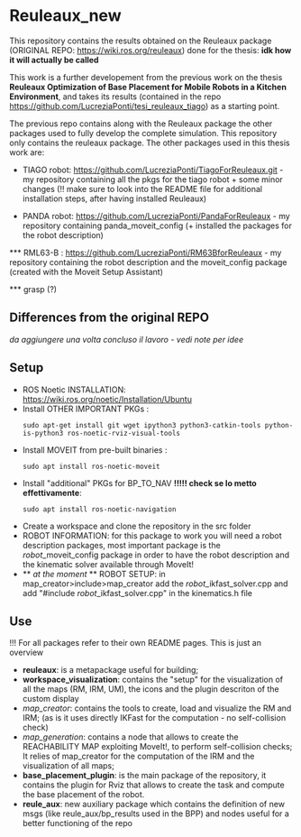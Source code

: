 # Reuleaux_new
This repository contains the results obtained on the Reuleaux package (ORIGINAL REPO: https://wiki.ros.org/reuleaux) done for the thesis:
**idk how it will actually be called**

This work is a further developement from the previous work on the thesis **Reuleaux Optimization of Base Placement for Mobile Robots in a Kitchen Environment**, and takes its results (contained in the repo https://github.com/LucreziaPonti/tesi_reuleaux_tiago) as a starting point.

The previous repo contains along with the Reuleaux package the other packages used to fully develop the complete simulation. 
This repository only contains the reuleaux package. 
The other packages used in this thesis work are:

- TIAGO robot: https://github.com/LucreziaPonti/TiagoForReuleaux.git - my repository containing all the pkgs for the tiago robot + some minor changes (!! make sure to look into the README file for additional installation steps, after having installed Reuleaux)

- PANDA robot: https://github.com/LucreziaPonti/PandaForReuleaux - my repository containing panda_moveit_config (+ installed the packages for the robot description)

*** RML63-B : https://github.com/LucreziaPonti/RM63BforReuleaux - my repository containing the robot description and the moveit_config package (created with the Moveit Setup Assistant)

*** grasp (?)


## Differences from the original REPO
*da aggiungere una volta concluso il lavoro - vedi note per idee*

## Setup
- ROS Noetic INSTALLATION: https://wiki.ros.org/noetic/Installation/Ubuntu
- Install OTHER IMPORTANT PKGs : 
    ```
    sudo apt-get install git wget ipython3 python3-catkin-tools python-is-python3 ros-noetic-rviz-visual-tools
    ```
- Install MOVEIT from pre-built binaries :  
    ```
    sudo apt install ros-noetic-moveit
    ```
- Install "additional" PKGs for BP_TO_NAV **!!!!! check se lo metto effettivamente**:
    ```
    sudo apt install ros-noetic-navigation
    ```
- Create a workspace and clone the repository in the src folder 
- ROBOT INFORMATION: for this package to work you will need a robot description packages, most important package is the *robot*_moveit_config package in order to have the robot description and the kinematic solver available through MoveIt! 
- ** *at the moment* ** ROBOT SETUP: in map_creator>include>map_creator add the *robot*_ikfast_solver.cpp and add "#include *robot*_ikfast_solver.cpp" in the kinematics.h file 



## Use
!!! For all packages refer to their own README pages. This is just an overview
- **reuleaux**: is a metapackage useful for building;
- **workspace_visualization**: contains the "setup" for the visualization of all the maps (RM, IRM, UM), the icons and the plugin descriton of the custom display
- *map_creator*: contains the tools to create, load and visualize the RM and IRM; (as is it uses directly IKFast for the computation - no self-collision check)
- *map_generation*: contains a node that allows to create the REACHABILITY MAP exploiting MoveIt!, to perform self-collision checks; It relies of map_creator for the computation of the IRM and the visualization of all maps;
- **base_placement_plugin**: is the main package of the repository, it contains the plugin for Rviz that allows to create the task and compute the base placement of the robot. 
- **reule_aux**: new auxiliary package which contains the definition of new msgs (like reule_aux/bp_results used in the BPP) and nodes useful for a better functioning of the repo








